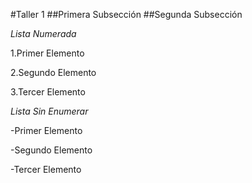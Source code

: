 #Taller 1
##Primera Subsección 
##Segunda Subsección

*Lista Numerada*

1.Primer Elemento

2.Segundo Elemento

3.Tercer Elemento


*Lista Sin Enumerar*

-Primer Elemento

-Segundo Elemento

-Tercer Elemento







